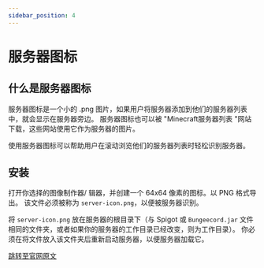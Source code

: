 ```yaml
---
sidebar_position: 4
---
```


# 服务器图标

## 什么是服务器图标

服务器图标是一个小的 .png 图片，如果用户将服务器添加到他们的服务器列表中，就会显示在服务器旁边。
服务器图标也可以被 "Minecraft服务器列表 "网站下载，这些网站使用它作为服务器的图片。

使用服务器图标可以帮助用户在滚动浏览他们的服务器列表时轻松识别服务器。

## 安装

打开你选择的图像制作器/ 辑器，并创建一个 64x64 像素的图标。以 PNG 格式导出。
该文件必须被称为 `server-icon.png`，以便被服务器识别。

将 `server-icon.png` 放在服务器的根目录下（与 Spigot 或 `Bungeecord.jar` 文件相同的文件夹，或者如果你的服务器的工作目录已经改变，则为工作目录）。
你必须在将文件放入该文件夹后重新启动服务器，以便服务器加载它。

[跳转至官网原文](https://www.spigotmc.org/wiki/server-icon/)
